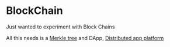 # BlockChain

Just wanted to experiment with Block Chains

All this needs is a [Merkle tree](https://en.wikipedia.org/wiki/Merkle_tree) and DApp, [Distributed app platform](https://ethereum.stackexchange.com/questions/383/what-is-a-dapp)
